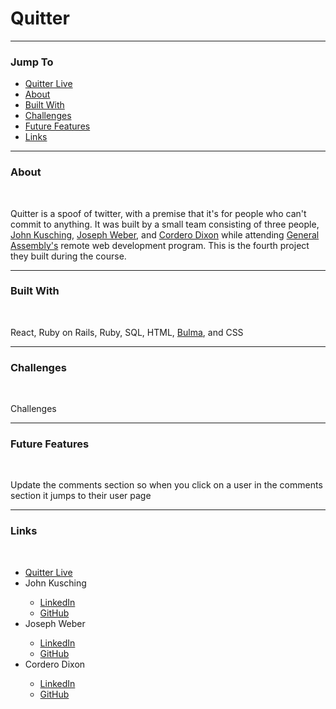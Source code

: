 # Quitter
<hr id="top">
<h3>Jump To</h3>

<ul>
<li><a href="https://quitter-app.herokuapp.com/">Quitter Live</a></li>
<li><a href="#about">About</a></li>
<li><a href="#built">Built With</a></li>
<li><a href="#challenges">Challenges</a></li>
<li><a href="#future">Future Features</a></li>
<li><a href="#links">Links</a></li>
</ul>

<hr id="about">
<h3>About</h3>
<br>
<p>Quitter is a spoof of twitter, with a premise that it's for people who can't commit to anything.  It was built by a small team consisting of three people, <a href="#john">John Kusching</a>, <a href="#joseph">Joseph Weber</a>, and <a href="#cordero">Cordero Dixon</a> while attending <a href="https://generalassemb.ly/">General Assembly's</a> remote web development program.  This is the fourth project they built during the course.</p>

<hr id="built">
<h3>Built With</h3>
<br>
<p>React, Ruby on Rails, Ruby, SQL, HTML, <a href="https://bulma.io/">Bulma</a>, and CSS</p>

<hr id="challenges">
<h3>Challenges</h3>
<br>
<p>Challenges</p>

<hr id="future">
<h3>Future Features</h3>
<br>
<p>Update the comments section so when you click on a user in the comments section it jumps to their user page</p>

<hr id="links">
<h3>Links</h3>
<br>

<ul>
<li><a href="https://quitter-app.herokuapp.com/">Quitter Live</a></li>
<li id="john">John Kusching</li>
<ul>
<li><a href="https://www.linkedin.com/in/kusching/">LinkedIn</a></li>
<li><a href="https://github.com/johnzxcvbnm">GitHub</a></li>
</ul>
<li id="joseph">Joseph Weber</li>
<ul>
<li><a href="https://www.linkedin.com/in/joseph-t-weber/">LinkedIn</a></li>
<li><a href="https://github.com/joseph-weber">GitHub</a></li>
</ul>
<li id="cordero">Cordero Dixon</li>
<ul>
<li><a href="https://www.linkedin.com/in/corderodixon/">LinkedIn</a></li>
<li><a href="https://github.com/12Developer">GitHub</a></li>
</ul>
</ul>
